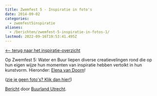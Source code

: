 ```yaml
---
title: Zwemfest 5 - Inspiratie in foto's
date: 2014-09-02
categories:
  - zwemfest5inspiratie
aliases:
  - /berichten/zwemfest-5-inspiratie-in-fotos-1/
lastmod: 2022-09-16T19:53:41.495Z
---
```

[<-- terug naar het inspiratie-overzicht](/berichten/zwemfest-5-in-tekst-en-beeld/)  


Op Zwemfest 5: Water en Buur liepen diverse creatievelingen rond die op hun eigen wijze hun momenten van inspiratie hebben vertolkt in hun kunstvorm. Hieronder: [Elena van Doorn](https://www.facebook.com/elena.vandoorn?fref=ts)!

([zie je geen foto's? Klik dan hier!](https://www.facebook.com/media/set/?set=a.719892784750431.1073741838.383903588349354&type=3))

[Bericht](https://www.facebook.com/media/set/?set=a.719892784750431.1073741838.383903588349354&type=1) door [Buurland Utrecht](https://www.facebook.com/buurland.utrecht).
